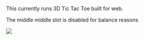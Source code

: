 This currently runs 3D Tic Tac Toe built for web.

The middle middle slot is disabled for balance reasons

<img src='https://raw.githubusercontent.com/pikazu/pikazu.github.io/master/3d%20tic%20tac%20toe.PNG' text-align='center'>
